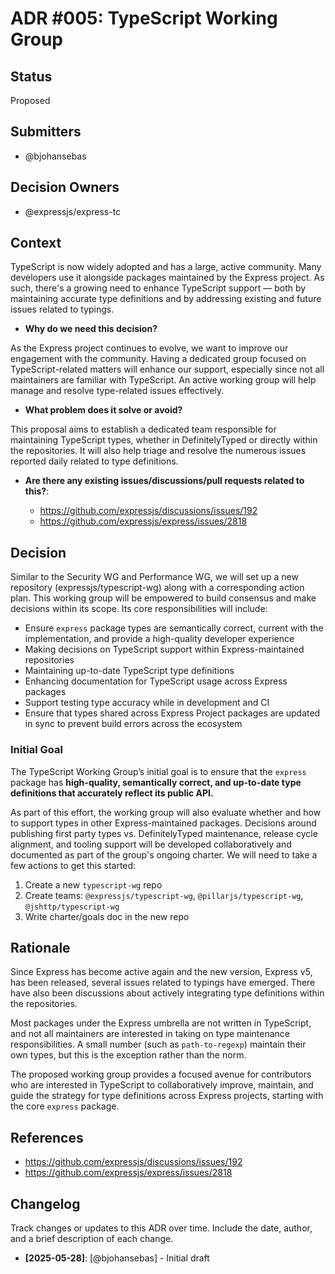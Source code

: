 # ADR #005: TypeScript Working Group

## Status

Proposed

## Submitters

- @bjohansebas

## Decision Owners

- @expressjs/express-tc

## Context

TypeScript is now widely adopted and has a large, active community. Many developers use it alongside packages maintained by the Express project. As such, there's a growing need to enhance TypeScript support — both by maintaining accurate type definitions and by addressing existing and future issues related to typings.

- **Why do we need this decision?**

As the Express project continues to evolve, we want to improve our engagement with the community. Having a dedicated group focused on TypeScript-related matters will enhance our support, especially since not all maintainers are familiar with TypeScript. An active working group will help manage and resolve type-related issues effectively.

- **What problem does it solve or avoid?**

This proposal aims to establish a dedicated team responsible for maintaining TypeScript types, whether in DefinitelyTyped or directly within the repositories. It will also help triage and resolve the numerous issues reported daily related to type definitions.

- **Are there any existing issues/discussions/pull requests related to this?**:

  - <https://github.com/expressjs/discussions/issues/192>
  - <https://github.com/expressjs/express/issues/2818>

## Decision

Similar to the Security WG and Performance WG, we will set up a new repository (expressjs/typescript-wg) along with a corresponding action plan. This working group will be empowered to build consensus and make decisions within its scope. Its core responsibilities will include:

- Ensure `express` package types are semantically correct, current with the implementation, and provide a high-quality developer experience
- Making decisions on TypeScript support within Express-maintained repositories
- Maintaining up-to-date TypeScript type definitions
- Enhancing documentation for TypeScript usage across Express packages
- Support testing type accuracy while in development and CI
- Ensure that types shared across Express Project packages are updated in sync to prevent build errors across the ecosystem

### Initial Goal

The TypeScript Working Group’s initial goal is to ensure that the `express` package has **high-quality, semantically correct, and up-to-date type definitions that accurately reflect its public API.**

As part of this effort, the working group will also evaluate whether and how to support types in other Express-maintained packages. Decisions around publishing first party types vs. DefinitelyTyped maintenance, release cycle alignment, and tooling support will be developed collaboratively and documented as part of the group's ongoing charter.
We will need to take a few actions to get this started:

1. Create a new `typescript-wg` repo
2. Create teams: `@expressjs/typescript-wg`, `@pillarjs/typescript-wg`, `@jshttp/typescript-wg`
3. Write charter/goals doc in the new repo

## Rationale

Since Express has become active again and the new version, Express v5, has been released, several issues related to typings have emerged. There have also been discussions about actively integrating type definitions within the repositories.

Most packages under the Express umbrella are not written in TypeScript, and not all maintainers are interested in taking on type maintenance responsibilities. A small number (such as `path-to-regexp`) maintain their own types, but this is the exception rather than the norm.

The proposed working group provides a focused avenue for contributors who are interested in TypeScript to collaboratively improve, maintain, and guide the strategy for type definitions across Express projects, starting with the core `express` package.

## References

- <https://github.com/expressjs/discussions/issues/192>
- <https://github.com/expressjs/express/issues/2818>

## Changelog

Track changes or updates to this ADR over time. Include the date, author, and a brief description of each change.

- **[2025-05-28]**: [@bjohansebas] - Initial draft
